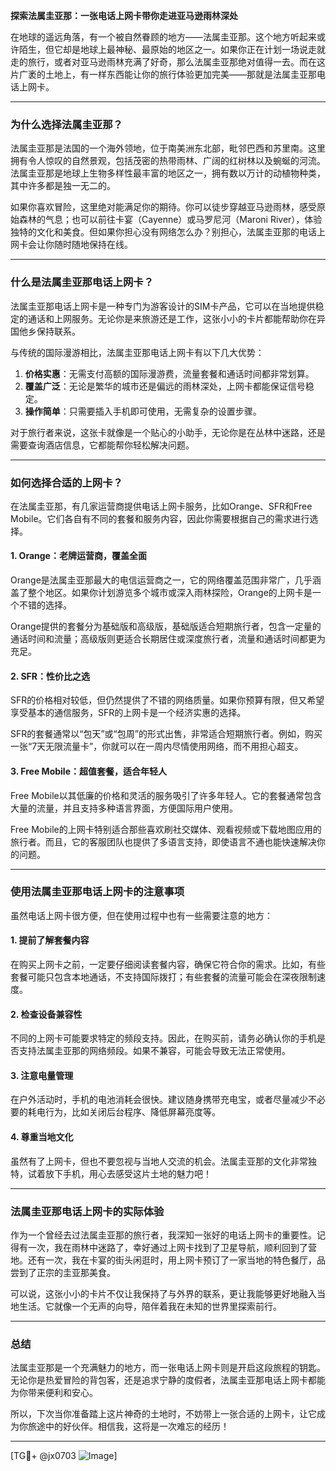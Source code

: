 **探索法属圭亚那：一张电话上网卡带你走进亚马逊雨林深处**

在地球的遥远角落，有一个被自然眷顾的地方——法属圭亚那。这个地方听起来或许陌生，但它却是地球上最神秘、最原始的地区之一。如果你正在计划一场说走就走的旅行，或者对亚马逊雨林充满了好奇，那么法属圭亚那绝对值得一去。而在这片广袤的土地上，有一样东西能让你的旅行体验更加完美——那就是法属圭亚那电话上网卡。

---

### **为什么选择法属圭亚那？**
法属圭亚那是法国的一个海外领地，位于南美洲东北部，毗邻巴西和苏里南。这里拥有令人惊叹的自然景观，包括茂密的热带雨林、广阔的红树林以及蜿蜒的河流。法属圭亚那是地球上生物多样性最丰富的地区之一，拥有数以万计的动植物种类，其中许多都是独一无二的。

如果你喜欢冒险，这里绝对能满足你的期待。你可以徒步穿越亚马逊雨林，感受原始森林的气息；也可以前往卡宴（Cayenne）或马罗尼河（Maroni River），体验独特的文化和美食。但如果你担心没有网络怎么办？别担心，法属圭亚那的电话上网卡会让你随时随地保持在线。

---

### **什么是法属圭亚那电话上网卡？**
法属圭亚那电话上网卡是一种专门为游客设计的SIM卡产品，它可以在当地提供稳定的通话和上网服务。无论你是来旅游还是工作，这张小小的卡片都能帮助你在异国他乡保持联系。

与传统的国际漫游相比，法属圭亚那电话上网卡有以下几大优势：
1. **价格实惠**：无需支付高额的国际漫游费，流量套餐和通话时间都非常划算。
2. **覆盖广泛**：无论是繁华的城市还是偏远的雨林深处，上网卡都能保证信号稳定。
3. **操作简单**：只需要插入手机即可使用，无需复杂的设置步骤。

对于旅行者来说，这张卡就像是一个贴心的小助手，无论你是在丛林中迷路，还是需要查询酒店信息，它都能帮你轻松解决问题。

---

### **如何选择合适的上网卡？**
在法属圭亚那，有几家运营商提供电话上网卡服务，比如Orange、SFR和Free Mobile。它们各自有不同的套餐和服务内容，因此你需要根据自己的需求进行选择。

#### **1. Orange：老牌运营商，覆盖全面**
Orange是法属圭亚那最大的电信运营商之一，它的网络覆盖范围非常广，几乎涵盖了整个地区。如果你计划游览多个城市或深入雨林探险，Orange的上网卡是一个不错的选择。

Orange提供的套餐分为基础版和高级版，基础版适合短期旅行者，包含一定量的通话时间和流量；高级版则更适合长期居住或深度旅行者，流量和通话时间都更为充足。

#### **2. SFR：性价比之选**
SFR的价格相对较低，但仍然提供了不错的网络质量。如果你预算有限，但又希望享受基本的通信服务，SFR的上网卡是一个经济实惠的选择。

SFR的套餐通常以“包天”或“包周”的形式出售，非常适合短期旅行者。例如，购买一张“7天无限流量卡”，你就可以在一周内尽情使用网络，而不用担心超支。

#### **3. Free Mobile：超值套餐，适合年轻人**
Free Mobile以其低廉的价格和灵活的服务吸引了许多年轻人。它的套餐通常包含大量的流量，并且支持多种语言界面，方便国际用户使用。

Free Mobile的上网卡特别适合那些喜欢刷社交媒体、观看视频或下载地图应用的旅行者。而且，它的客服团队也提供了多语言支持，即使语言不通也能快速解决你的问题。

---

### **使用法属圭亚那电话上网卡的注意事项**
虽然电话上网卡很方便，但在使用过程中也有一些需要注意的地方：

#### **1. 提前了解套餐内容**
在购买上网卡之前，一定要仔细阅读套餐内容，确保它符合你的需求。比如，有些套餐可能只包含本地通话，不支持国际拨打；有些套餐的流量可能会在深夜限制速度。

#### **2. 检查设备兼容性**
不同的上网卡可能要求特定的频段支持。因此，在购买前，请务必确认你的手机是否支持法属圭亚那的网络频段。如果不兼容，可能会导致无法正常使用。

#### **3. 注意电量管理**
在户外活动时，手机的电池消耗会很快。建议随身携带充电宝，或者尽量减少不必要的耗电行为，比如关闭后台程序、降低屏幕亮度等。

#### **4. 尊重当地文化**
虽然有了上网卡，但也不要忽视与当地人交流的机会。法属圭亚那的文化非常独特，试着放下手机，用心去感受这片土地的魅力吧！

---

### **法属圭亚那电话上网卡的实际体验**
作为一个曾经去过法属圭亚那的旅行者，我深知一张好的电话上网卡的重要性。记得有一次，我在雨林中迷路了，幸好通过上网卡找到了卫星导航，顺利回到了营地。还有一次，我在卡宴的街头闲逛时，用上网卡预订了一家当地的特色餐厅，品尝到了正宗的圭亚那美食。

可以说，这张小小的卡片不仅让我保持了与外界的联系，更让我能够更好地融入当地生活。它就像一个无声的向导，陪伴着我在未知的世界里探索前行。

---

### **总结**
法属圭亚那是一个充满魅力的地方，而一张电话上网卡则是开启这段旅程的钥匙。无论你是热爱冒险的背包客，还是追求宁静的度假者，法属圭亚那电话上网卡都能为你带来便利和安心。

所以，下次当你准备踏上这片神奇的土地时，不妨带上一张合适的上网卡，让它成为你旅途中的好伙伴。相信我，这将是一次难忘的经历！

---

[TG💪+ @jx0703 ![Image](https://github.com/user-attachments/assets/dbca1d08-cadb-493c-b0ec-ad6f7a83f270)]